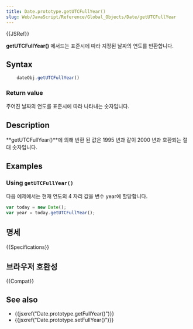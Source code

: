 ```yaml
---
title: Date.prototype.getUTCFullYear()
slug: Web/JavaScript/Reference/Global_Objects/Date/getUTCFullYear
---
```

{{JSRef}}

**getUTCFullYear()** 메서드는 표준시에 따라 지정된 날짜의 연도를 반환합니다.

## Syntax

```js
    dateObj.getUTCFullYear()
```

### Return value

주어진 날짜의 연도를 표준시에 따라 나타내는 숫자입니다.

## Description

**getUTCFullYear()**에 의해 반환 된 값은 1995 년과 같이 2000 년과 호환되는 절대 숫자입니다.

## Examples

### Using `getUTCFullYear()`

다음 예제에서는 현재 연도의 4 자리 값을 변수 year에 할당합니다.

```js
var today = new Date();
var year = today.getUTCFullYear();
```

## 명세

{{Specifications}}

## 브라우저 호환성

{{Compat}}

## See also

- {{jsxref("Date.prototype.getFullYear()")}}
- {{jsxref("Date.prototype.setFullYear()")}}
